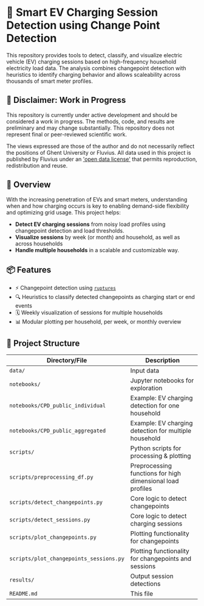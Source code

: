 # 🔌 Smart EV Charging Session Detection using Change Point Detection
This repository provides tools to detect, classify, and visualize electric vehicle (EV) charging sessions based on high-frequency household electricity load data. The analysis combines changepoint detection with heuristics to identify charging behavior and allows scaleability across thousands of smart meter profiles.

## 🔧 Disclaimer: Work in Progress
This repository is currently under active development and should be considered a work in progress. The methods, code, and results are preliminary and may change substantially. This repository does not represent final or peer-reviewed scientific work.

The views expressed are those of the author and do not necessarily reflect the positions of Ghent University or Fluvius.
All data used in this project is published by Fluvius under an ['open data license'](https://opendata.fluvius.be/p/licentieopendatafluvius/) that permits reproduction, redistribution and reuse.

## 🚀 Overview
With the increasing penetration of EVs and smart meters, understanding when and how charging occurs is key to enabling demand-side flexibility and optimizing grid usage. This project helps:

- **Detect EV charging sessions** from noisy load profiles using changepoint detection and load thresholds.
- **Visualize sessions** by week (or month) and household, as well as across households
- **Handle multiple households** in a scalable and customizable way.

## 📦 Features
- ⚡ Changepoint detection using [`ruptures`](https://github.com/deepcharles/ruptures)
- 🔍 Heuristics to classify detected changepoints as charging start or end events
- 🗓️ Weekly visualization of sessions for multiple households
- 📊 Modular plotting per household, per week, or monthly overview

## 🧰 Project Structure
| Directory/File                        | Description                                              |
|---------------------------------------|----------------------------------------------------------|
| `data/`                               | Input data                    |
| `notebooks/`                          | Jupyter notebooks for exploration                        |
| `notebooks/CPD_public_individual`     | Example: EV charging detection for one household|
| `notebooks/CPD_public_aggregated`     | Example: EV charging detection for multiple household|
| `scripts/`                            | Python scripts for processing & plotting                 |
| `scripts/preprocessing_df.py`         | Preprocessing functions for high dimensional load profiles |
| `scripts/detect_changepoints.py`      | Core logic to detect changepoints                         |
| `scripts/detect_sessions.py`          | Core logic to detect charging sessions                   |
| `scripts/plot_changepoints.py`        | Plotting functionality for changepoints                  |
| `scripts/plot_changepoints_sessions.py`| Plotting functionality for changepoints and sessions     |
| `results/`                            | Output session detections                                |
| `README.md`                           | This file       
